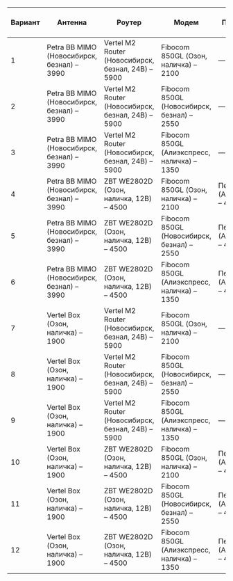 | Вариант | Антенна                                | Роутер                                       | Модем                                   | Переходник                           | Пигтейлы                  | Стоимость товаров, руб | Доставка, руб | Комиссия (наличка), руб | Итоговая стоимость, руб | Время доставки (дней) |
|---------|----------------------------------------|----------------------------------------------|-----------------------------------------|--------------------------------------|---------------------------|-------------------------|---------------|-------------------------|--------------------------|------------------------|
| 1       | Petra BB MIMO (Новосибирск, безнал) – 3990 | Vertel M2 Router (Новосибирск, безнал, 24В) – 5900 | Fibocom 850GL (Озон, наличка) – 2100    | —                                    | 2 шт. (Новосибирск) – 420 | 12410                  | 500-1000      | 840                     | 13750                   | 7                      |
| 2       | Petra BB MIMO (Новосибирск, безнал) – 3990 | Vertel M2 Router (Новосибирск, безнал, 24В) – 5900 | Fibocom 850GL (Новосибирск, безнал) – 2550 | —                                    | 2 шт. (Новосибирск) – 420 | 12860                  | 500-1000      | —                       | 13360                   | 6                      |
| 3       | Petra BB MIMO (Новосибирск, безнал) – 3990 | Vertel M2 Router (Новосибирск, безнал, 24В) – 5900 | Fibocom 850GL (Алиэкспресс, наличка) – 1350 | —                                    | 2 шт. (Новосибирск) – 420 | 11660                  | 500-1000      | 540                     | 12700                   | 14                     |
| 4       | Petra BB MIMO (Новосибирск, безнал) – 3990 | ZBT WE2802D (Озон, наличка, 12В) – 4500     | Fibocom 850GL (Озон, наличка) – 2100    | Переходник (Алиэкспресс) – 450        | 2 шт. (Новосибирск) – 420 | 11460                  | 500-1000      | 1020                    | 12980                   | 14                     |
| 5       | Petra BB MIMO (Новосибирск, безнал) – 3990 | ZBT WE2802D (Озон, наличка, 12В) – 4500     | Fibocom 850GL (Новосибирск, безнал) – 2550 | Переходник (Алиэкспресс) – 450        | 2 шт. (Новосибирск) – 420 | 11810                  | 500-1000      | —                       | 12310                   | 14                     |
| 6       | Petra BB MIMO (Новосибирск, безнал) – 3990 | ZBT WE2802D (Озон, наличка, 12В) – 4500     | Fibocom 850GL (Алиэкспресс, наличка) – 1350 | Переходник (Алиэкспресс) – 450        | 2 шт. (Новосибирск) – 420 | 10710                  | 500-1000      | 540                     | 11750                   | 14                     |
| 7       | Vertel Box (Озон, наличка) – 1900         | Vertel M2 Router (Новосибирск, безнал, 24В) – 5900 | Fibocom 850GL (Озон, наличка) – 2100    | —                                    | В комплекте               | 10320                  | —             | 840                     | 11160                   | 7                      |
| 8       | Vertel Box (Озон, наличка) – 1900         | Vertel M2 Router (Новосибирск, безнал, 24В) – 5900 | Fibocom 850GL (Новосибирск, безнал) – 2550 | —                                    | В комплекте               | 10770                  | 500           | —                       | 11270                   | 6                      |
| 9       | Vertel Box (Озон, наличка) – 1900         | Vertel M2 Router (Новосибирск, безнал, 24В) – 5900 | Fibocom 850GL (Алиэкспресс, наличка) – 1350 | —                                    | В комплекте               | 9570                   | 500           | 540                     | 10610                   | 14                     |
| 10      | Vertel Box (Озон, наличка) – 1900         | ZBT WE2802D (Озон, наличка, 12В) – 4500     | Fibocom 850GL (Озон, наличка) – 2100    | Переходник (Алиэкспресс) – 450        | В комплекте               | 9370                   | —             | 840                     | 10210                   | 14                     |
| 11      | Vertel Box (Озон, наличка) – 1900         | ZBT WE2802D (Озон, наличка, 12В) – 4500     | Fibocom 850GL (Новосибирск, безнал) – 2550 | Переходник (Алиэкспресс) – 450        | В комплекте               | 9820                   | 500           | —                       | 10320                   | 14                     |
| 12      | Vertel Box (Озон, наличка) – 1900         | ZBT WE2802D (Озон, наличка, 12В) – 4500     | Fibocom 850GL (Алиэкспресс, наличка) – 1350 | Переходник (Алиэкспресс) – 450        | В комплекте               | 8620                   | 500           | 540                     | 9660                    | 14                     |
 